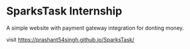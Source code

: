 # SparksTask Internship
     
A simple website with payment gateway integration for donting money.
    
visit https://prashant54singh.github.io/SparksTask/
